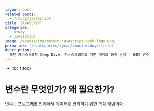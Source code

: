 ```yaml
---
layout: post
related_posts:
  - /study/javascript
title: JAVASCRIPT
categories:
  - study
  - javascript
image: /assets/img/modern-javascript-book-logo.png,
permalink: '/:categories/:year/:month/:day/:title/'
description: >
  모던 자바스크립트 Deep Dive: 자바스크립트의 기본 개념과 동작 원리 - 04장 변수
---
```


* toc
{:toc}

# 변수란 무엇인가? 왜 필요한가?
변수는 프로그래밍 언에에서 데이터를 관리하기 위한 핵심 개념이다. 

